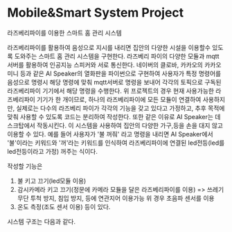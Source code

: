 # Mobile&Smart System Project

라즈베리파이를 이용한 스마트 홈 관리 시스템


라즈베리파이를 활용하여 음성으로 지시를 내리면 집안의 다양한 시설을 이용할수 있도록 도와주는 스마트 홈 관리 시스템을 구현한다.
라즈베리 파이의 다양한 모듈과 mqtt 서버를 활용하여 인공지능 스피커와 서로 통신한다. 
네이버의 클로바, 카카오의 카카오미니 등과 같은 AI Speaker의 열화판을 파이썬으로 구현하여 
사용자가 특정 명령어를 음성으로 명령시 해당 명령에 맞춰 mqtt서버로 명령을 보내어 각각의 토픽으로 구독된 라즈베리파이 기기에서 해당 명령을 수행한다. 
위 프로젝트의 경우 현재 사용가능한 라즈베리파이 기기가 한 개이므로, 하나의 라즈베리파이에 모든 모듈이 연결하여 사용하지만, 
실제로는 다수의 라즈베리 파이가 각각의 기능을 갖고 있다고 가정하고, 추후 목적에 맞춰 사용할 수 있도록 코드는 분리하여 작성한다. 
또한 같은 이유로 AI Speaker는 데스크탑에서 작동시킨다. 이 시스템을 사용하여 집안의 다양한 가구,등을 손을 대지 않고 이용할 수 있다. 
예를 들어 사용자가 '불 꺼줘' 라고 명령을 내리면 AI Speaker에서 '불'이라는 키워드와 '꺼'라는 키워드를 인식하여 
라즈베리파이에 연결된 led전등(led를 led전등이라고 가정) 꺼주는 식이다.

작성할 기능은

1. 불 키고 끄기(led모듈 이용)
2. 감시카메라 키고 끄기(정문에 카메라 모듈을 달은 라즈베리파이를 이용) => 쓰레기 무단 투척 방지, 침입 방지, 등에 연관지어 이용가능 위 경우 초음파 센서를 이용
3. 온도 측정(조도 센서 이용)
등이 있다.

시스템 구조는 다음과 같다.

